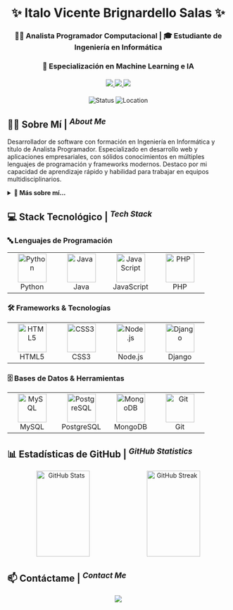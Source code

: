 <div align="center">
  
  # ✨ Italo Vicente Brignardello Salas ✨
  ### 👨‍💻 Analista Programador Computacional | 🎓 Estudiante de Ingeniería en Informática
  ### 🤖 Especialización en Machine Learning e IA

  <div style="margin: 20px 0">
    <a href="https://www.linkedin.com/in/italobrignardello/" target="_blank">
      <img src="https://img.shields.io/badge/LinkedIn-%230077B5.svg?&style=for-the-badge&logo=linkedin&logoColor=white"/>
    </a>
    <a href="https://github.com/TioPig/" target="_blank">
      <img src="https://img.shields.io/badge/GitHub-%23181717.svg?&style=for-the-badge&logo=github&logoColor=white"/>
    </a>
    <a href="mailto:italo.vibrisa@gmail.com">
      <img src="https://img.shields.io/badge/Email-%23EA4335.svg?&style=for-the-badge&logo=gmail&logoColor=white"/>
    </a>
  </div>
  
  ![Status](https://img.shields.io/badge/Status-Available%20for%20hire-brightgreen?style=flat-square&labelColor=black)
  ![Location](https://img.shields.io/badge/Location-Santiago,%20Chile-blue?style=flat-square&logo=google-maps&logoColor=white&labelColor=black)
</div>

## 🧙‍♂️ Sobre Mí | <sup>*About Me*</sup>

Desarrollador de software con formación en Ingeniería en Informática y título de Analista Programador. Especializado en desarrollo web y aplicaciones empresariales, con sólidos conocimientos en múltiples lenguajes de programación y frameworks modernos. Destaco por mi capacidad de aprendizaje rápido y habilidad para trabajar en equipos multidisciplinarios.

<details>
  <summary><b>🌟 Más sobre mí...</b></summary>
  <br>
  
  - 🔭 Actualmente estudiando Ingeniería en Informática con mención en Machine Learning
  - 🌱 Aprendiendo continuamente nuevas tecnologías
  - 👯 Buscando colaborar en proyectos desafiantes
  - 💬 Pregúntame sobre desarrollo web y soporte técnico
  - 🎯 Enfocado en crecer profesionalmente en el área de desarrollo
</details>

## 💻 Stack Tecnológico | <sup>*Tech Stack*</sup>

### 🔤 Lenguajes de Programación

<table>
  <tr>
    <td align="center" width="96">
      <img src="https://techstack-generator.vercel.app/python-icon.svg" alt="Python" width="65" height="65"/>
      <br>Python
    </td>
    <td align="center" width="96">
      <img src="https://techstack-generator.vercel.app/java-icon.svg" alt="Java" width="65" height="65"/>
      <br>Java
    </td>
    <td align="center" width="96">
      <img src="https://techstack-generator.vercel.app/js-icon.svg" alt="JavaScript" width="65" height="65"/>
      <br>JavaScript
    </td>
    <td align="center" width="96">
      <img src="https://cdn.jsdelivr.net/gh/devicons/devicon/icons/php/php-original.svg" alt="PHP" width="65" height="65"/>
      <br>PHP
    </td>
  </tr>
</table>

### 🛠️ Frameworks & Tecnologías

<table>
  <tr>
    <td align="center" width="96">
      <img src="https://cdn.jsdelivr.net/gh/devicons/devicon/icons/html5/html5-original.svg" alt="HTML5" width="65" height="65"/>
      <br>HTML5
    </td>
    <td align="center" width="96">
      <img src="https://cdn.jsdelivr.net/gh/devicons/devicon/icons/css3/css3-original.svg" alt="CSS3" width="65" height="65"/>
      <br>CSS3
    </td>
    <td align="center" width="96">
      <img src="https://cdn.jsdelivr.net/gh/devicons/devicon/icons/nodejs/nodejs-original.svg" alt="Node.js" width="65" height="65"/>
      <br>Node.js
    </td>
    <td align="center" width="96">
      <img src="https://cdn.jsdelivr.net/gh/devicons/devicon/icons/django/django-plain.svg" alt="Django" width="65" height="65"/>
      <br>Django
    </td>
  </tr>
</table>

### 🗄️ Bases de Datos & Herramientas

<table>
  <tr>
    <td align="center" width="96">
      <img src="https://techstack-generator.vercel.app/mysql-icon.svg" alt="MySQL" width="65" height="65"/>
      <br>MySQL
    </td>
    <td align="center" width="96">
      <img src="https://cdn.jsdelivr.net/gh/devicons/devicon/icons/postgresql/postgresql-original.svg" alt="PostgreSQL" width="65" height="65"/>
      <br>PostgreSQL
    </td>
    <td align="center" width="96">
      <img src="https://cdn.jsdelivr.net/gh/devicons/devicon/icons/mongodb/mongodb-original.svg" alt="MongoDB" width="65" height="65"/>
      <br>MongoDB
    </td>
    <td align="center" width="96">
      <img src="https://skillicons.dev/icons?i=git" alt="Git" width="65" height="65"/>
      <br>Git
    </td>
  </tr>
</table>

## 📊 Estadísticas de GitHub | <sup>*GitHub Statistics*</sup>

<div align="center">
  <img width="49%" height="195px" src="https://github-readme-stats.vercel.app/api?username=TioPig&show_icons=true&count_private=true&hide_border=true&title_color=00b3ff&icon_color=00b4ff&text_color=c9d1d9&bg_color=0d1117" alt="GitHub Stats" /> 
  <img width="49%" height="195px" src="https://github-readme-streak-stats.herokuapp.com/?user=TioPig&hide_border=true&theme=transparent&background=0D1117&stroke=00b3ff&ring=00b3ff&fire=00b3ff&currStreakNum=FFFFFF&sideNums=00b3ff&currStreakLabel=00b3ff&sideLabels=00b3ff&dates=FFFFFF" alt="GitHub Streak"/>
</div>

## 📫 Contáctame | <sup>*Contact Me*</sup>

<div align="center">
  <a href="mailto:italo.vibrisa@gmail.com">
    <img src="https://img.shields.io/badge/Email-italo.vibrisa@gmail.com-EA4335?style=for-the-badge&logo=gmail&logoColor=white"/>
  </a>
</div>
